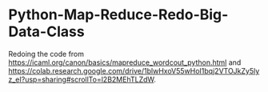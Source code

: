 # Python-Map-Reduce-Redo-Big-Data-Class
Redoing the code from https://icaml.org/canon/basics/mapreduce_wordcout_python.html and https://colab.research.google.com/drive/1blwHxoV55wHoI1bqj2VTOJkZy5lyz_eI?usp=sharing#scrollTo=l2B2MEhTLZdW.
